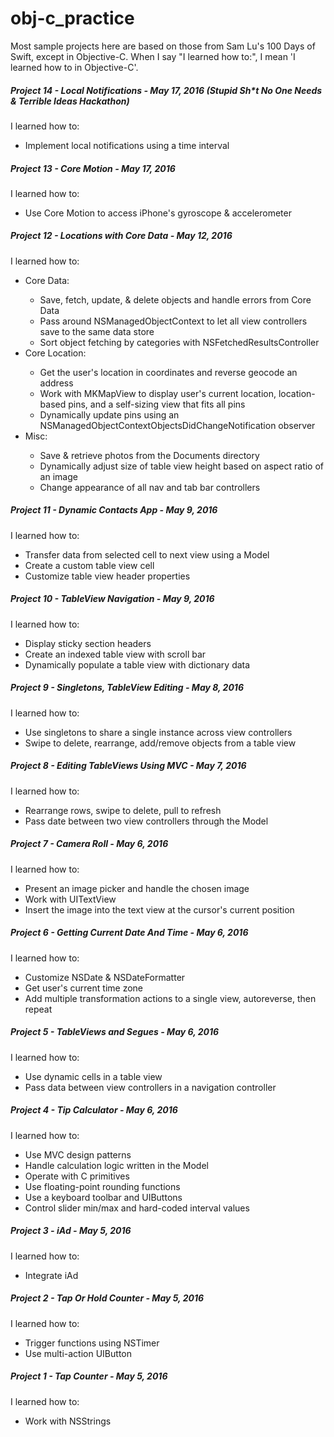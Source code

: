 # obj-c_practice
Most sample projects here are based on those from Sam Lu's 100 Days of Swift, except in Objective-C. When I say "I learned how to:", I mean 'I learned how to in Objective-C'.

<h5>Project 14 - Local Notifications - May 17, 2016 (Stupid Sh*t No One Needs & Terrible Ideas Hackathon)</h5>
  I learned how to:
  <ul>
    <li>Implement local notifications using a time interval</li>
  </ul>
<h5>Project 13 - Core Motion - May 17, 2016</h5>
  I learned how to:
  <ul>
    <li>Use Core Motion to access iPhone's gyroscope & accelerometer</li>
  </ul>
<h5>Project 12 - Locations with Core Data - May 12, 2016</h5>
  I learned how to:
  <ul>
    <li>Core Data:</li>
        <ul>
            <li>Save, fetch, update, & delete objects and handle errors from Core Data</li>
            <li>Pass around NSManagedObjectContext to let all view controllers save to the same data store</li>
            <li>Sort object fetching by categories with NSFetchedResultsController</li>  
        </ul>
    <li>Core Location:</li>
        <ul>
            <li>Get the user's location in coordinates and reverse geocode an address</li>
            <li>Work with MKMapView to display user's current location, location-based pins, and a self-sizing view that fits all pins</li>
            <li>Dynamically update pins using an NSManagedObjectContextObjectsDidChangeNotification observer</li>
        </ul>
    <li>Misc:</li>
        <ul>
            <li>Save & retrieve photos from the Documents directory</li>
            <li>Dynamically adjust size of table view height based on aspect ratio of an image</li>
            <li>Change appearance of all nav and tab bar controllers</li>
        </ul>
  </ul>
<h5>Project 11 - Dynamic Contacts App - May 9, 2016</h5>
  I learned how to:
  <ul>
    <li>Transfer data from selected cell to next view using a Model</li>
    <li>Create a custom table view cell</li>
    <li>Customize table view header properties</li>
  </ul>
<h5>Project 10 - TableView Navigation - May 9, 2016</h5>
  I learned how to:
  <ul>
    <li>Display sticky section headers</li>
    <li>Create an indexed table view with scroll bar</li>
    <li>Dynamically populate a table view with dictionary data</li>
  </ul>
<h5>Project 9 - Singletons, TableView Editing - May 8, 2016</h5>
  I learned how to:
  <ul>
    <li>Use singletons to share a single instance across view controllers</li>
    <li>Swipe to delete, rearrange, add/remove objects from a table view</li>
  </ul>
<h5>Project 8 - Editing TableViews Using MVC - May 7, 2016</h5>
  I learned how to:
  <ul>
    <li>Rearrange rows, swipe to delete, pull to refresh</li>
    <li>Pass date between two view controllers through the Model</li>
  </ul>
<h5>Project 7 - Camera Roll - May 6, 2016</h5>
  I learned how to:
  <ul>
    <li>Present an image picker and handle the chosen image</li>
    <li>Work with UITextView</li>
    <li>Insert the image into the text view at the cursor's current position</li>
  </ul>
<h5>Project 6 - Getting Current Date And Time - May 6, 2016</h5>
  I learned how to:
  <ul>
    <li>Customize NSDate & NSDateFormatter</li>
    <li>Get user's current time zone</li>
    <li>Add multiple transformation actions to a single view, autoreverse, then repeat</li>
  </ul>
<h5>Project 5 - TableViews and Segues - May 6, 2016</h5>
  I learned how to:
  <ul>
    <li>Use dynamic cells in a table view</li>
    <li>Pass data between view controllers in a navigation controller</li>
  </ul>
<h5>Project 4 - Tip Calculator - May 6, 2016</h5>
  I learned how to:
  <ul>
    <li>Use MVC design patterns</li>
    <li>Handle calculation logic written in the Model</li>
    <li>Operate with C primitives</li>
    <li>Use floating-point rounding functions</li>
    <li>Use a keyboard toolbar and UIButtons</li>
    <li>Control slider min/max and hard-coded interval values</li>
  </ul>
<h5>Project 3 - iAd - May 5, 2016</h5>
  I learned how to:
  <ul>
    <li>Integrate iAd</li>
  </ul>
<h5>Project 2 - Tap Or Hold Counter - May 5, 2016</h5>
  I learned how to:
  <ul>
    <li>Trigger functions using NSTimer</li>
    <li>Use multi-action UIButton</li>
  </ul>
<h5>Project 1 - Tap Counter - May 5, 2016</h5>
  I learned how to:
  <ul>
    <li>Work with NSStrings</li>
  </ul>



